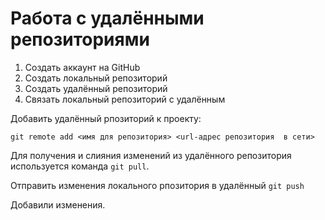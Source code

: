 # Работа с удалёнными репозиториями

1. Создать аккаунт на GitHub
2. Создать локальный репозиторий
3. Создать удалённый репозиторий
4. Связать локальный репозиторий с удалённым

Добавить удалённый рпозиторий к проекту:
```
git remote add <имя для репозитория> <url-адрес репозитория  в сети>
```
Для получения и слияния изменений из удалённого репозитория используется команда `git pull`.

Отправить изменения локального рпозитория в удалённый `git push`

Добавили изменения. 
